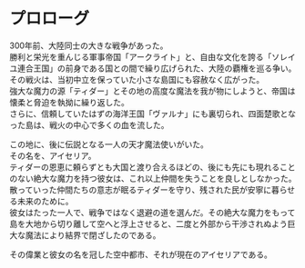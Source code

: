 # プロローグ

  
300年前、大陸同士の大きな戦争があった。  
勝利と栄光を重んじる軍事帝国「アークライト」と、自由な文化を誇る「ソレイユ連合王国」の前身である国との間で繰り広げられた、大陸の覇権を巡る争い。  
その戦火は、当初中立を保っていた小さな島国にも容赦なく広がった。  
強大な魔力の源「ティダー」とその地の高度な魔法を我が物にしようと、帝国は懐柔と脅迫を執拗に繰り返した。  
さらに、信頼していたはずの海洋王国「ヴァルナ」にも裏切られ、四面楚歌となった島は、戦火の中心で多くの血を流した。  
  
この地に、後に伝説となる一人の天才魔法使いがいた。  
その名を、アイセリア。  
ティダーの恩恵に頼らずとも大国と渡り合えるほどの、後にも先にも現れることのない絶大な魔力を持つ彼女は、これ以上仲間を失うことを良しとしなかった。  
散っていった仲間たちの意志が眠るティダーを守り、残された民が安寧に暮らせる未来のために。  
彼女はたった一人で、戦争ではなく退避の道を選んだ。その絶大な魔力をもって島を大地から切り離して空へと浮上させると、二度と外部から干渉されぬよう巨大な魔法により結界で閉ざしたのである。  
  
その偉業と彼女の名を冠した空中都市、それが現在のアイセリアである。  